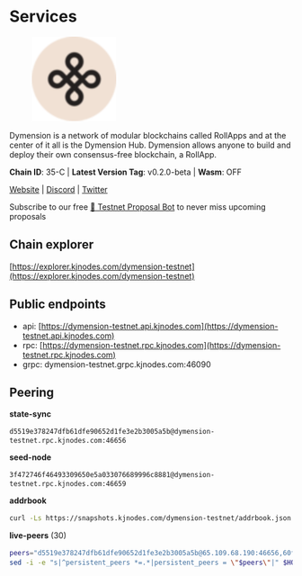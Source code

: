 # Services

<figure><img src="https://raw.githubusercontent.com/kj89/cosmos-images/main/logos/dymension.png" width="150" alt=""><figcaption></figcaption></figure>

Dymension is a network of modular blockchains called RollApps  and at the center of it all is the Dymension Hub. Dymension  allows anyone to build and deploy their own consensus-free blockchain, a RollApp.

**Chain ID**: 35-C | **Latest Version Tag**: v0.2.0-beta | **Wasm**: OFF

[Website](https://dymension.xyz/) | [Discord](https://discord.gg/dymension) | [Twitter](https://twitter.com/dymensionXYZ)



Subscribe to our free [🤖 Testnet Proposal Bot](https://t.me/kjnodes_testnet_proposal_bot) to never miss upcoming proposals


## Chain explorer
[https://explorer.kjnodes.com/dymension-testnet](https://explorer.kjnodes.com/dymension-testnet)

## Public endpoints

* api: [https://dymension-testnet.api.kjnodes.com](https://dymension-testnet.api.kjnodes.com)
* rpc: [https://dymension-testnet.rpc.kjnodes.com](https://dymension-testnet.rpc.kjnodes.com)
* grpc: dymension-testnet.grpc.kjnodes.com:46090

## Peering

**state-sync**

```text
d5519e378247dfb61dfe90652d1fe3e2b3005a5b@dymension-testnet.rpc.kjnodes.com:46656
```

**seed-node**

```text
3f472746f46493309650e5a033076689996c8881@dymension-testnet.rpc.kjnodes.com:46659
```

**addrbook**
```bash
curl -Ls https://snapshots.kjnodes.com/dymension-testnet/addrbook.json > $HOME/.dymension/config/addrbook.json
```

**live-peers** (30)
```bash
peers="d5519e378247dfb61dfe90652d1fe3e2b3005a5b@65.109.68.190:46656,60f464943e6434579abdfa28a3122bd2d6008dec@139.99.68.119:26656,bb8615bb51139c05fd59020fc2aa7eac210690b4@135.181.221.186:27656,b24974dd15a984f882438d907ee97c6baf1ae766@185.177.116.36:656,ba2ef45240cc997443df795b801a34602ba68b55@65.109.92.241:17886,98a03e1d03c1646e982b3379c0132d3828b0cacd@37.128.87.66:26656,8f84d324a2d266e612d06db4a793b0d001ee62a0@38.146.3.200:20556,a85420b25181bdb9b3a38741c48dafd5fb3b922f@209.34.205.57:26656,1ed89bd1d280c4c6eb7d9134bb238d97fbb3f4b2@88.99.104.180:36656,ec843a4aea197837c13f13612a525bd7377443b1@167.235.250.107:26656,0ee31ef97ba6b6c13b25b5c528163f2092821c2d@65.21.132.27:24856,4d2ec1e61d61550fc5bfacc57e971ff9b6181152@135.181.180.29:26656,88e09de4c713ecb3497f39f6e6c599aea7a10750@65.109.38.111:20556,64acca240c1149f94b8986ffea3ee1b4e0bd5fbe@45.150.64.115:26656,c6cdcc7f8e1a33f864956a8201c304741411f219@3.214.163.125:26656,5c2a752c9b1952dbed075c56c600c3a79b58c395@195.3.220.54:27086,8b5367df2b1287174ce8950654953d81a7d69a29@144.76.201.43:26556,147a0021cff3c34251adb3ad7194574011fa3192@176.57.189.36:11656,a6b148f8419992dd2a1c4733f0b707d489580ae8@109.238.12.65:27656,5dbbb68e0c8a86bdc372cf1de0691f1cdc6a96ad@82.208.23.223:27656,f433653cef597b3f0dd5f4e3e46c05fd121246bb@95.216.149.50:26656,0cc10d01b749a1e8b8d14c077140c776394d31e5@65.108.9.164:21456,c26dc8486e8c4817e154812462993ce562cda221@65.108.231.124:32656,cb6ae22e1e89d029c55f2cb400b0caa19cbe5523@138.197.153.254:26603,747d05bfe9f3e0c2e0462ac351c577699e1d9b8c@207.244.244.194:26656,b473a649e58b49bc62b557e94d35a2c8c0ee9375@95.214.53.46:36656,236b71988898dff63cef139f83a64f5fbfd9d8d7@135.181.18.112:55696,43a46e2fbe871246e8fee045749d0a4677042b0c@95.217.216.88:46656,dddc76ca6279ac90b12cf35b39c46a2fc2c2ce52@5.161.78.48:46656,281190aa44ca82fb47afe60ba1a8902bae469b2a@88.99.164.158:17086"
sed -i -e "s|^persistent_peers *=.*|persistent_peers = \"$peers\"|" $HOME/.dymension/config/config.toml
```
